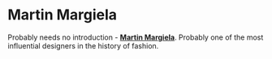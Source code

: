 # Martin Margiela

Probably needs no introduction - [**Martin Margiela**](https://en.wikipedia.org/wiki/Martin_Margiela). Probably one of the most influential designers in the history of fashion.
